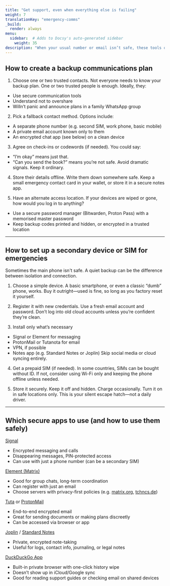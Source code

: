 ```yaml
---
title: "Get support, even when everything else is failing"
weight: 7
translationKey: "emergency-comms"
_build:
  render: always
menu:
  sidebar:  # Adds to Docsy's auto-generated sidebar
    weight: 35
description: "When your usual number or email isn’t safe, these tools offer alternative ways to call for help, get advice, or reach trusted contacts—without tipping off anyone watching. Includes secure apps, burner numbers, and cautious planning."
---
```


## How to create a backup communications plan

1. Choose one or two trusted contacts. Not everyone needs to know your backup plan. One or two trusted people is enough. Ideally, they:

* Use secure communication tools
* Understand not to overshare
* Willn’t panic and announce plans in a family WhatsApp group

2. Pick a fallback contact method. Options include:

* A separate phone number (e.g. second SIM, work phone, basic mobile)
* A private email account known only to them
* An encrypted chat app (see below) on a clean device

3. Agree on check-ins or codewords (if needed). You could say:

* “I’m okay” means just that.
* “Can you send the book?” means you’re not safe.
  Avoid dramatic signals. Keep it ordinary.

4. Store their details offline. Write them down somewhere safe. Keep a small emergency contact card in your wallet, or store it in a secure notes app.

5. Have an alternate access location. If your devices are wiped or gone, how would you log in to anything?

* Use a secure password manager (Bitwarden, Proton Pass) with a memorised master password
* Keep backup codes printed and hidden, or encrypted in a trusted location

---

## How to set up a secondary device or SIM for emergencies

Sometimes the main phone isn't safe. A quiet backup can be the difference between isolation and connection.

1. Choose a simple device. A basic smartphone, or even a classic “dumb” phone, works. Buy it outright—used is fine, so long as you factory reset it yourself.

2. Register it with new credentials. Use a fresh email account and password. Don’t log into old cloud accounts unless you’re confident they’re clean.

3. Install only what’s necessary

* Signal or Element for messaging
* ProtonMail or Tutanota for email
* VPN, if possible
* Notes app (e.g. Standard Notes or Joplin)
  Skip social media or cloud syncing entirely.

4. Get a prepaid SIM (if needed). In some countries, SIMs can be bought without ID. If not, consider using Wi-Fi only and keeping the phone offline unless needed.

5. Store it securely. Keep it off and hidden. Charge occasionally. Turn it on in safe locations only. This is your silent escape hatch—not a daily driver.

---

## Which secure apps to use (and how to use them safely)

[Signal](https://signal.org/)

* Encrypted messaging and calls
* Disappearing messages, PIN-protected access
* Can use with just a phone number (can be a secondary SIM)

[Element (Matrix)](https://element.io/)

* Good for group chats, long-term coordination
* Can register with just an email
* Choose servers with privacy-first policies (e.g. [matrix.org](https://matrix.org), [tchncs.de](https://tchncs.de))

[Tuta](https://tuta.com/) or [ProtonMail](https://mail.proton.me)

* End-to-end encrypted email
* Great for sending documents or making plans discreetly
* Can be accessed via browser or app

[Joplin](https://joplinapp.org/) / [Standard Notes](https://standardnotes.com/)

* Private, encrypted note-taking
* Useful for logs, contact info, journaling, or legal notes

[DuckDuckGo App](https://duckduckgo.com/app/)

* Built-in private browser with one-click history wipe
* Doesn’t show up in iCloud/Google sync
* Good for reading support guides or checking email on shared devices
